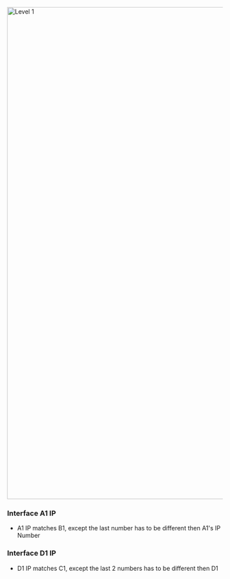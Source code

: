 <img width="1149" alt="Level 1" src="https://user-images.githubusercontent.com/58959408/175210956-4e28693b-1b8b-4520-aec5-12caf5f1a880.png">

### Interface A1 IP
- A1 IP matches B1, except the last number has to be different then A1's IP Number

### Interface D1 IP
- D1 IP matches C1, except the last 2 numbers has to be different then D1

